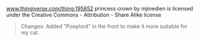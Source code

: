 www.thingiverse.com/thing:195852
princess crown by mjmedien is licensed under the Creative Commons - Attribution - Share Alike license

>Changes:
Added "Pooplord" in the front to make it more suitable for my cat.
